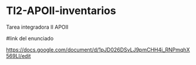 # TI2-APOII-inventarios
Tarea integradora II APOII

#link del enunciado

https://docs.google.com/document/d/1pJD026DSvLJ9pmCHH4i_RNPmqhX569LI/edit
